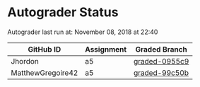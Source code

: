 # Autograder Status
Autograder last run at: November 08, 2018 at 22:40

| GitHub ID | Assignment | Graded Branch |
|-----------|------------|---------------|
| Jhordon | a5 | [graded-0955c9](https://github.com/Fall2018COMP401-001/a5-Jhordon/tree/graded-0955c9) | 
| MatthewGregoire42 | a5 | [graded-99c50b](https://github.com/Fall2018COMP401-001/a5-MatthewGregoire42/tree/graded-99c50b) | 
